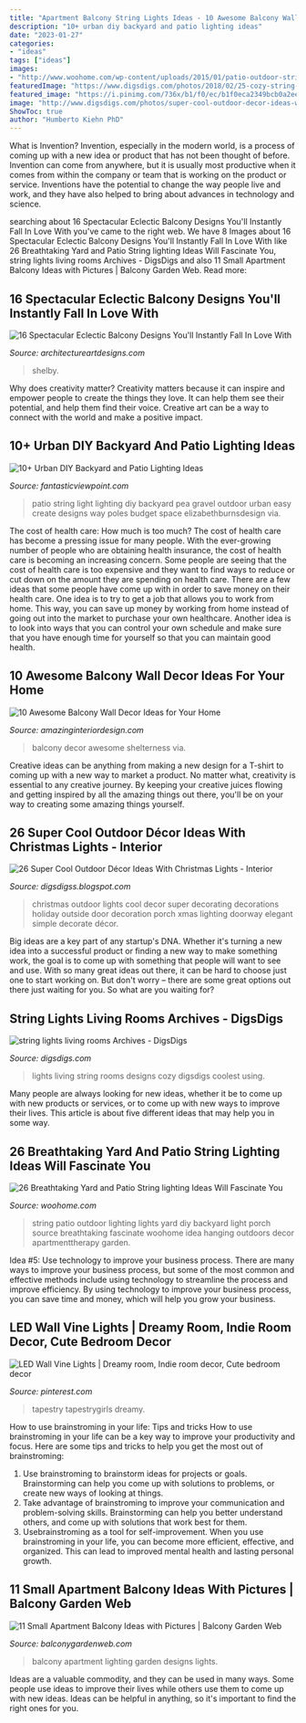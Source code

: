 ```yaml
---
title: "Apartment Balcony String Lights Ideas - 10 Awesome Balcony Wall Decor Ideas For Your Home"
description: "10+ urban diy backyard and patio lighting ideas"
date: "2023-01-27"
categories:
- "ideas"
tags: ["ideas"]
images:
- "http://www.woohome.com/wp-content/uploads/2015/01/patio-outdoor-string-lights-woohome-6.jpg"
featuredImage: "https://www.digsdigs.com/photos/2018/02/25-cozy-string-lights-ideas-for-living-rooms-cover.jpg"
featured_image: "https://i.pinimg.com/736x/b1/f0/ec/b1f0eca2349bcb0a2ee5776b571efbb0.jpg"
image: "http://www.digsdigs.com/photos/super-cool-outdoor-decor-ideas-with-christmas-lights-8.jpg"
ShowToc: true
author: "Humberto Kiehn PhD"
---
```



What is Invention?
Invention, especially in the modern world, is a process of coming up with a new idea or product that has not been thought of before. Invention can come from anywhere, but it is usually most productive when it comes from within the company or team that is working on the product or service. Inventions have the potential to change the way people live and work, and they have also helped to bring about advances in technology and science.

	

		
searching about 16 Spectacular Eclectic Balcony Designs You&#039;ll Instantly Fall In Love With you've came to the right web. We have 8 Images about 16 Spectacular Eclectic Balcony Designs You&#039;ll Instantly Fall In Love With like 26 Breathtaking Yard and Patio String lighting Ideas Will Fascinate You, string lights living rooms Archives - DigsDigs and also 11 Small Apartment Balcony Ideas with Pictures | Balcony Garden Web. Read more:
		
    
## 16 Spectacular Eclectic Balcony Designs You&#039;ll Instantly Fall In Love With

<img loading=lazy src="https://www.architectureartdesigns.com/wp-content/uploads/2016/12/16-Spectacular-Eclectic-Balcony-Designs-Youll-Instantly-Fall-In-Love-With-5.jpg" onerror="this.onerror=null;this.src='https://tse3.mm.bing.net/th?id=OIP.T54FyNAeShOR8L3yZG7iZQHaLH&amp;pid=15.1';" alt="16 Spectacular Eclectic Balcony Designs You&#039;ll Instantly Fall In Love With">

_Source: architectureartdesigns.com_

>shelby. 

	

Why does creativity matter?
Creativity matters because it can inspire and empower people to create the things they love. It can help them see their potential, and help them find their voice. Creative art can be a way to connect with the world and make a positive impact.

    
## 10+ Urban DIY Backyard And Patio Lighting Ideas

<img loading=lazy src="https://www.fantasticviewpoint.com/wp-content/uploads/2016/09/IMG_8952-1024x683-634x423.jpg" onerror="this.onerror=null;this.src='https://tse2.mm.bing.net/th?id=OIP.yHRuRPG-s5-lCeMMRLGIkAHaE8&amp;pid=15.1';" alt="10+ Urban DIY Backyard and Patio Lighting Ideas">

_Source: fantasticviewpoint.com_

>patio string light lighting diy backyard pea gravel outdoor urban easy create designs way poles budget space elizabethburnsdesign via. 

	

The cost of health care: How much is too much?
The cost of health care has become a pressing issue for many people. With the ever-growing number of people who are obtaining health insurance, the cost of health care is becoming an increasing concern. Some people are seeing that the cost of health care is too expensive and they want to find ways to reduce or cut down on the amount they are spending on health care. There are a few ideas that some people have come up with in order to save money on their health care. One idea is to try to get a job that allows you to work from home. This way, you can save up money by working from home instead of going out into the market to purchase your own healthcare. Another idea is to look into ways that you can control your own schedule and make sure that you have enough time for yourself so that you can maintain good health.

    
## 10 Awesome Balcony Wall Decor Ideas For Your Home

<img loading=lazy src="http://www.amazinginteriordesign.com/wp-content/uploads/2015/01/316.jpg" onerror="this.onerror=null;this.src='https://tse1.mm.bing.net/th?id=OIP.XNSngz0BMVK7j-Xx4XjClgHaNC&amp;pid=15.1';" alt="10 Awesome Balcony Wall Decor Ideas for Your Home">

_Source: amazinginteriordesign.com_

>balcony decor awesome shelterness via. 

	

Creative ideas can be anything from making a new design for a T-shirt to coming up with a new way to market a product. No matter what, creativity is essential to any creative journey. By keeping your creative juices flowing and getting inspired by all the amazing things out there, you'll be on your way to creating some amazing things yourself.

    
## 26 Super Cool Outdoor Décor Ideas With Christmas Lights - Interior

<img loading=lazy src="http://www.digsdigs.com/photos/super-cool-outdoor-decor-ideas-with-christmas-lights-8.jpg" onerror="this.onerror=null;this.src='https://tse1.mm.bing.net/th?id=OIP.J5ju2A9tE0DFEEjJhvj30gHaLu&amp;pid=15.1';" alt="26 Super Cool Outdoor Décor Ideas With Christmas Lights - Interior">

_Source: digsdigss.blogspot.com_

>christmas outdoor lights cool decor super decorating decorations holiday outside door decoration porch xmas lighting doorway elegant simple decorate décor. 

	

Big ideas are a key part of any startup's DNA. Whether it's turning a new idea into a successful product or finding a new way to make something work, the goal is to come up with something that people will want to see and use. With so many great ideas out there, it can be hard to choose just one to start working on. But don't worry – there are some great options out there just waiting for you. So what are you waiting for?

    
## String Lights Living Rooms Archives - DigsDigs

<img loading=lazy src="https://www.digsdigs.com/photos/2018/02/25-cozy-string-lights-ideas-for-living-rooms-cover.jpg" onerror="this.onerror=null;this.src='https://tse1.mm.bing.net/th?id=OIP.M9rtafmpfy8BiV2YOsZG_gHaLG&amp;pid=15.1';" alt="string lights living rooms Archives - DigsDigs">

_Source: digsdigs.com_

>lights living string rooms designs cozy digsdigs coolest using. 

	

Many people are always looking for new ideas, whether it be to come up with new products or services, or to come up with new ways to improve their lives. This article is about five different ideas that may help you in some way.

    
## 26 Breathtaking Yard And Patio String Lighting Ideas Will Fascinate You

<img loading=lazy src="http://www.woohome.com/wp-content/uploads/2015/01/patio-outdoor-string-lights-woohome-6.jpg" onerror="this.onerror=null;this.src='https://tse3.mm.bing.net/th?id=OIP.rjeyPrpytzsJjk9jWt6IcgHaLH&amp;pid=15.1';" alt="26 Breathtaking Yard and Patio String lighting Ideas Will Fascinate You">

_Source: woohome.com_

>string patio outdoor lighting lights yard diy backyard light porch source breathtaking fascinate woohome idea hanging outdoors decor apartmenttherapy garden. 

	

Idea #5: Use technology to improve your business process.
There are many ways to improve your business process, but some of the most common and effective methods include using technology to streamline the process and improve efficiency. By using technology to improve your business process, you can save time and money, which will help you grow your business.

    
## LED Wall Vine Lights | Dreamy Room, Indie Room Decor, Cute Bedroom Decor

<img loading=lazy src="https://i.pinimg.com/736x/b1/f0/ec/b1f0eca2349bcb0a2ee5776b571efbb0.jpg" onerror="this.onerror=null;this.src='https://tse2.mm.bing.net/th?id=OIP.DkVKsvu-TrGtdS7iGMennwHaJQ&amp;pid=15.1';" alt="LED Wall Vine Lights | Dreamy room, Indie room decor, Cute bedroom decor">

_Source: pinterest.com_

>tapestry tapestrygirls dreamy. 

	

How to use brainstroming in your life: Tips and tricks
How to use brainstroming in your life can be a key way to improve your productivity and focus. Here are some tips and tricks to help you get the most out of brainstroming: 
1) Use brainstroming to brainstorm ideas for projects or goals. Brainstorming can help you come up with solutions to problems, or create new ways of looking at things. 
2) Take advantage of brainstroming to improve your communication and problem-solving skills. Brainstorming can help you better understand others, and come up with solutions that work best for them. 
3) Usebrainstroming as a tool for self-improvement. When you use brainstroming in your life, you can become more efficient, effective, and organized. This can lead to improved mental health and lasting personal growth.

    
## 11 Small Apartment Balcony Ideas With Pictures | Balcony Garden Web

<img loading=lazy src="https://balconygardenweb.com/wp-content/uploads/2016/02/small-balcony-lighting-designs.jpg" onerror="this.onerror=null;this.src='https://tse1.mm.bing.net/th?id=OIP.zf68-tZPtW23nNmvzIHhQQHaJ4&amp;pid=15.1';" alt="11 Small Apartment Balcony Ideas with Pictures | Balcony Garden Web">

_Source: balconygardenweb.com_

>balcony apartment lighting garden designs lights. 

	

Ideas are a valuable commodity, and they can be used in many ways. Some people use ideas to improve their lives while others use them to come up with new ideas. Ideas can be helpful in anything, so it's important to find the right ones for you.

